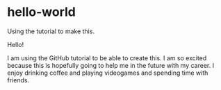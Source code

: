 # hello-world
Using the tutorial to make this.

Hello!

I am using the GitHub tutorial to be able to create this.
I am so excited because this is hopefully going to help me in the future with my career.
I enjoy drinking coffee and playing videogames and spending time with friends.
